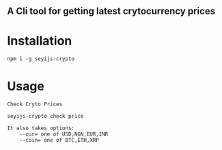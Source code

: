 ## A Cli tool for getting latest crytocurrency prices

# Installation

    npm i -g seyijs-crypto


# Usage

    Check Cryto Prices

    seyijs-crypto check price

    It also takes options:
        --cur= one of USD,NGN,EUR,INR
        --coin= one of BTC,ETH,XRP





